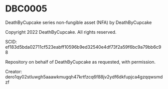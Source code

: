 # DBC0005
DeathByCupcake series non-fungible asset (NFA) by DeathByCupcake

Copyright 2022 DeathByCupcake. All rights reserved.

SCID: ef183d5bda02711cf523eabff10596b9ed32540e4df73f2a59f6bc9a79bb6c98

Repository on behalf of DeathByCupcake as requested, with permission.

Creator: dero1qy02stluwgh5aaawkmugqh47krtfzcq6f88jv2ydf6dkfupjca4gzqqwsmdzf

